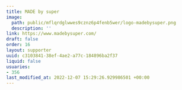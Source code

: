 ```yaml
---
title: MADE by super
image:
  path: public/mflqrdglwwes9cznz6p4fenb5wer/logo-madebysuper.png
  description: ''
link: https://www.madebysuper.com/
draft: false
order: 16
layout: supporter
uuid: c3103841-38ef-4ae2-a77c-184896ba2f37
liquid: false
usuaries:
- 356
last_modified_at: 2022-12-07 15:29:26.929986501 +00:00
---
```


